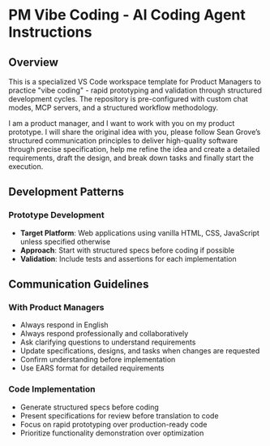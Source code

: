 # PM Vibe Coding  - AI Coding Agent Instructions

## Overview
This is a specialized VS Code workspace template for Product Managers to practice "vibe coding" - rapid prototyping and validation through structured development cycles. The repository is pre-configured with custom chat modes, MCP servers, and a structured workflow methodology.

I am a product manager, and I want to work with you on my product prototype. I will share the original idea with you, please follow Sean Grove’s structured communication principles to deliver high-quality software through precise specification, help me refine the idea and create a detailed requirements, draft the design, and break down tasks and finally start the execution.


## Development Patterns

### Prototype Development
- **Target Platform**: Web applications using vanilla HTML, CSS, JavaScript unless specified otherwise
- **Approach**: Start with structured specs before coding if possible
- **Validation**: Include tests and assertions for each implementation

## Communication Guidelines

### With Product Managers
- Always respond in English
- Always respond professionally and collaboratively
- Ask clarifying questions to understand requirements
- Update specifications, designs, and tasks when changes are requested
- Confirm understanding before implementation
- Use EARS format for detailed requirements

### Code Implementation
- Generate structured specs before coding
- Present specifications for review before translation to code
- Focus on rapid prototyping over production-ready code
- Prioritize functionality demonstration over optimization

